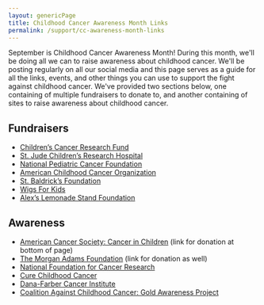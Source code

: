 ```yaml
---
layout: genericPage
title: Childhood Cancer Awareness Month Links
permalink: /support/cc-awareness-month-links
---
```


September is Childhood Cancer Awareness Month! During this month, we'll be doing all we can to raise awareness about childhood cancer. We'll be posting regularly on all our social media and this page serves as a guide for all the links, events, and other things you can use to support the fight against childhood cancer. We've provided two sections below, one containing of multiple fundraisers to donate to, and another containing of sites to raise awareness about childhood cancer.  

## Fundraisers

- [Children’s Cancer Research Fund](https://childrenscancer.org/childhood-cancer-awareness-month/)
- [St. Jude Children’s Research Hospital](https://www.stjude.org/give/donate-to-childhood-cancer-and-research.html)
- [National Pediatric Cancer Foundation](https://nationalpcf.org/donate/)
- [American Childhood Cancer Organization](https://www.acco.org/donate/)
- [St. Baldrick’s Foundation](https://www.stbaldricks.org/give)
- [Wigs For Kids](https://www.wigsforkids.org/)
- [Alex’s Lemonade Stand Foundation](https://www.alexslemonade.org/contribute/7)

## Awareness

- [American Cancer Society: Cancer in Children](https://www.cancer.org/cancer/cancer-in-children.html) (link for donation at bottom of page)
- [The Morgan Adams Foundation](https://www.morganadamsfoundation.org/gogold/) (link for donation as well)
- [National Foundation for Cancer Research](https://www.nfcr.org/cancer-types/childhood-cancer/)
- [Cure Childhood Cancer](https://curechildhoodcancer.org/childhood-cancer-awareness-month/)
- [Dana-Farber Cancer Institute](http://www.danafarberbostonchildrens.org/for-families/childhood-cancer-awareness-month.aspx)
- [Coalition Against Childhood Cancer: Gold Awareness Project](https://cac2.org/interest-groups/awareness/gold-awareness-project/)
